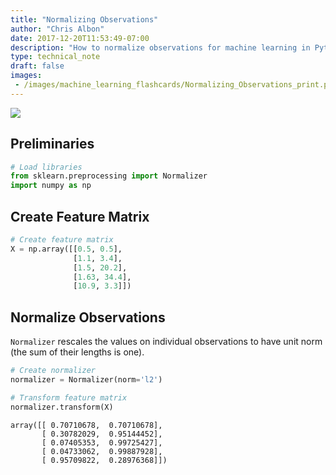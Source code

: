 ```yaml
---
title: "Normalizing Observations"
author: "Chris Albon"
date: 2017-12-20T11:53:49-07:00
description: "How to normalize observations for machine learning in Python."
type: technical_note
draft: false
images:
 - /images/machine_learning_flashcards/Normalizing_Observations_print.png
---
```

<a alt="Normalizing Observations" href="https://machinelearningflashcards.com">
    <img src="/images/machine_learning_flashcards/Normalizing_Observations_print.png" class="flashcard center-block">
</a>

## Preliminaries


```python
# Load libraries
from sklearn.preprocessing import Normalizer
import numpy as np
```

## Create Feature Matrix


```python
# Create feature matrix
X = np.array([[0.5, 0.5], 
              [1.1, 3.4], 
              [1.5, 20.2], 
              [1.63, 34.4], 
              [10.9, 3.3]])
```

## Normalize Observations

`Normalizer` rescales the values on individual observations to have unit norm (the sum of their lengths is one). 


```python
# Create normalizer
normalizer = Normalizer(norm='l2')

# Transform feature matrix
normalizer.transform(X)
```




    array([[ 0.70710678,  0.70710678],
           [ 0.30782029,  0.95144452],
           [ 0.07405353,  0.99725427],
           [ 0.04733062,  0.99887928],
           [ 0.95709822,  0.28976368]])


